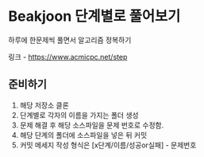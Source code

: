 # Beakjoon 단계별로 풀어보기

하루에 한문제씩 풀면서 알고리즘 정복하기

링크 - https://www.acmicpc.net/step

## 준비하기 
1. 해당 저장소 클론 
2. 단계별로 각자의 이름을 가지는 폴더 생성
3. 문제 해결 후 해당 소스파일을 문제 번호로 수정함.
4. 해당 단계의 폴더에 소스파일을 넣은 뒤 커밋
5. 커밋 메세지 작성 형식은 [x단계/이름/성공or실패] - 문제번호

